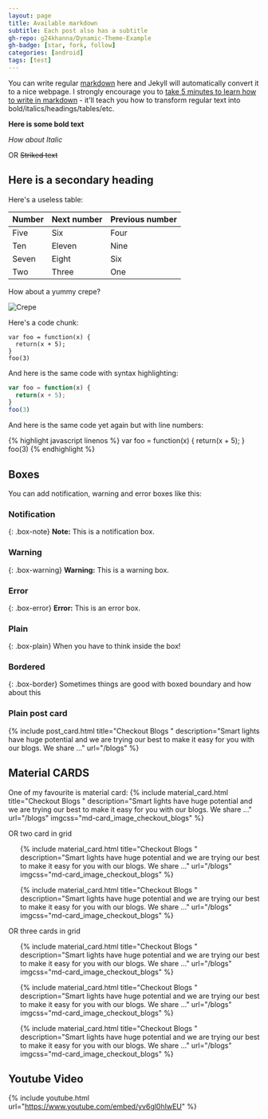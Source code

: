 ```yaml
---
layout: page
title: Available markdown
subtitle: Each post also has a subtitle
gh-repo: g24khanna/Dynamic-Theme-Example
gh-badge: [star, fork, follow]
categories: [android]
tags: [test]
---
```


You can write regular [markdown](http://markdowntutorial.com/) here and Jekyll will automatically convert it to a nice webpage.  I strongly encourage you to [take 5 minutes to learn how to write in markdown](http://markdowntutorial.com/) - it'll teach you how to transform regular text into bold/italics/headings/tables/etc.

**Here is some bold text**

*How about Italic*

OR ~~Striked text~~

## Here is a secondary heading

Here's a useless table:

| Number | Next number | Previous number |
| :------ |:--- | :--- |
| Five | Six | Four |
| Ten | Eleven | Nine |
| Seven | Eight | Six |
| Two | Three | One |


How about a yummy crepe?

![Crepe](http://s3-media3.fl.yelpcdn.com/bphoto/cQ1Yoa75m2yUFFbY2xwuqw/348s.jpg)


Here's a code chunk:

~~~
var foo = function(x) {
  return(x + 5);
}
foo(3)
~~~

And here is the same code with syntax highlighting:

```javascript
var foo = function(x) {
  return(x + 5);
}
foo(3)
```

And here is the same code yet again but with line numbers:

{% highlight javascript linenos %}
var foo = function(x) {
  return(x + 5);
}
foo(3)
{% endhighlight %}

## Boxes
You can add notification, warning and error boxes like this:

### Notification

{: .box-note}
**Note:** This is a notification box.

### Warning

{: .box-warning}
**Warning:** This is a warning box.

### Error

{: .box-error}
**Error:** This is an error box.

### Plain

{: .box-plain}
When you have to think inside the box!

### Bordered

{: .box-border}
Sometimes things are good with boxed boundary and how about this

### Plain post card
{% include post_card.html title="Checkout Blogs " description="Smart lights have huge potential and we are trying our best to make it easy for you with our blogs. We share ..."
 url="/blogs"
 %}



## Material CARDS


One of my favourite is material card:
{% include material_card.html title="Checkout Blogs " description="Smart lights have huge potential and we are trying our best to make it easy for you with our blogs. We share ..."
 url="/blogs"
imgcss="md-card_image_checkout_blogs"
 %}

 OR two card in grid

 <ul class="grid-two">
 	
{% include material_card.html title="Checkout Blogs " description="Smart lights have huge potential and we are trying our best to make it easy for you with our blogs. We share ..."
 url="/blogs"
imgcss="md-card_image_checkout_blogs"
 %}

{% include material_card.html title="Checkout Blogs " description="Smart lights have huge potential and we are trying our best to make it easy for you with our blogs. We share ..."
 url="/blogs"
imgcss="md-card_image_checkout_blogs"
 %}
</ul>

OR three cards in grid

<ul class="grid-three">
 	
{% include material_card.html title="Checkout Blogs " description="Smart lights have huge potential and we are trying our best to make it easy for you with our blogs. We share ..."
 url="/blogs"
imgcss="md-card_image_checkout_blogs"
 %}

{% include material_card.html title="Checkout Blogs " description="Smart lights have huge potential and we are trying our best to make it easy for you with our blogs. We share ..."
 url="/blogs"
imgcss="md-card_image_checkout_blogs"
 %}

 {% include material_card.html title="Checkout Blogs " description="Smart lights have huge potential and we are trying our best to make it easy for you with our blogs. We share ..."
 url="/blogs"
imgcss="md-card_image_checkout_blogs"
 %}
</ul>


## Youtube Video

{% include youtube.html url="https://www.youtube.com/embed/yv6gl0hIwEU" %}

